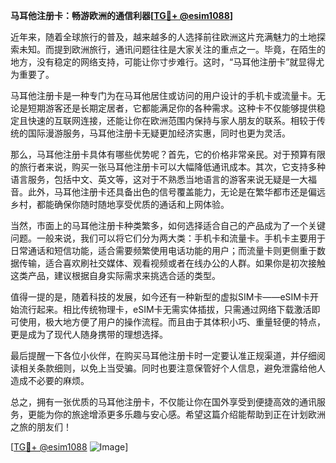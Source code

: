 **马耳他注册卡：畅游欧洲的通信利器[[TG💪+ @esim1088](https://t.me/s/esim1088)]**

近年来，随着全球旅行的普及，越来越多的人选择前往欧洲这片充满魅力的土地探索未知。而提到欧洲旅行，通讯问题往往是大家关注的重点之一。毕竟，在陌生的地方，没有稳定的网络支持，可能让你寸步难行。这时，“马耳他注册卡”就显得尤为重要了。

马耳他注册卡是一种专门为在马耳他居住或访问的用户设计的手机卡或流量卡。无论是短期游客还是长期定居者，它都能满足你的各种需求。这种卡不仅能够提供稳定且快速的互联网连接，还能让你在欧洲范围内保持与家人朋友的联系。相较于传统的国际漫游服务，马耳他注册卡无疑更加经济实惠，同时也更为灵活。

那么，马耳他注册卡具体有哪些优势呢？首先，它的价格非常亲民。对于预算有限的旅行者来说，购买一张马耳他注册卡可以大幅降低通讯成本。其次，它支持多种语言服务，包括中文、英文等，这对于不熟悉当地语言的游客来说无疑是一大福音。此外，马耳他注册卡还具备出色的信号覆盖能力，无论是在繁华都市还是偏远乡村，都能确保你随时随地享受优质的通话和上网体验。

当然，市面上的马耳他注册卡种类繁多，如何选择适合自己的产品成为了一个关键问题。一般来说，我们可以将它们分为两大类：手机卡和流量卡。手机卡主要用于日常通话和短信功能，适合需要频繁使用电话功能的用户；而流量卡则更侧重于数据传输，适合喜欢刷社交媒体、观看视频或者在线办公的人群。如果你是初次接触这类产品，建议根据自身实际需求来挑选合适的类型。

值得一提的是，随着科技的发展，如今还有一种新型的虚拟SIM卡——eSIM卡开始流行起来。相比传统物理卡，eSIM卡无需实体插拔，只需通过网络下载激活即可使用，极大地方便了用户的操作流程。而且由于其体积小巧、重量轻便的特点，更是成为了现代人随身携带的理想选择。

最后提醒一下各位小伙伴，在购买马耳他注册卡时一定要认准正规渠道，并仔细阅读相关条款细则，以免上当受骗。同时也要注意保管好个人信息，避免泄露给他人造成不必要的麻烦。

总之，拥有一张优质的马耳他注册卡，不仅能让你在国外享受到便捷高效的通讯服务，更能为你的旅途增添更多乐趣与安心感。希望这篇介绍能帮助到正在计划欧洲之旅的朋友们！

[[TG💪+ @esim1088](https://t.me/s/esim1088) ![Image](https://i.postimg.cc/4NQfJmqS/Snipaste-2025-05-13-00-14-12.png)]